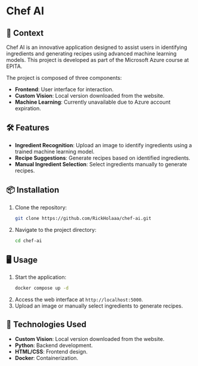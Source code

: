 # Chef AI

## 📌 Context

Chef AI is an innovative application designed to assist users in identifying ingredients and generating recipes using advanced machine learning models. This project is developed as part of the Microsoft Azure course at EPITA.

The project is composed of three components:
- **Frontend**: User interface for interaction.
- **Custom Vision**: Local version downloaded from the website.
- **Machine Learning**: Currently unavailable due to Azure account expiration.

## 🛠️ Features

- **Ingredient Recognition**: Upload an image to identify ingredients using a trained machine learning model.
- **Recipe Suggestions**: Generate recipes based on identified ingredients.
- **Manual Ingredient Selection**: Select ingredients manually to generate recipes.

## 📦 Installation

1. Clone the repository:
   ```bash
   git clone https://github.com/RickHolaaa/chef-ai.git
   ```
2. Navigate to the project directory:
   ```bash
   cd chef-ai
   ```

## 🖥️​ Usage

1. Start the application:
   ```bash
   docker compose up -d
   ```
2. Access the web interface at `http://localhost:5000`.
3. Upload an image or manually select ingredients to generate recipes.

## 🧪 Technologies Used

- **Custom Vision**: Local version downloaded from the website.
- **Python**: Backend development.
- **HTML/CSS**: Frontend design.
- **Docker**: Containerization.

